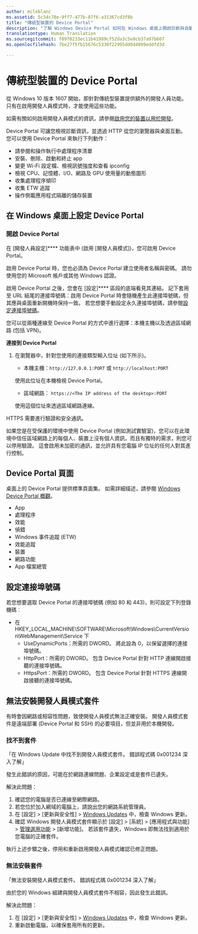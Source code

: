 ```yaml
---
author: mcleblanc
ms.assetid: 5c34c78e-9ff7-477b-87f6-a31367cd3f8b
title: "傳統型裝置的 Device Portal"
description: "了解 Windows Device Portal 如何在 Windows 桌面上開啟診斷與自動化功能。"
translationtype: Human Translation
ms.sourcegitcommit: f09f0233ec11b41989cf52da3c5e8cb37a97b607
ms.openlocfilehash: 7be27f5fb15676c5330f22995dd044899eddfd3d

---
```

# 傳統型裝置的 Device Portal

從 Windows 10 版本 1607 開始，即針對傳統型裝置提供額外的開發人員功能。 只有在啟用開發人員模式時，才能使用這些功能。

如需有關如何啟用開發人員模式的資訊，請參閱[啟用您的裝置以用於開發](../get-started/enable-your-device-for-development.md)。

Device Portal 可讓您檢視診斷資訊，並透過 HTTP 從您的瀏覽器與桌面互動。 您可以使用 Device Portal 來執行下列動作：
- 請參閱和操作執行中處理程序清單
- 安裝、刪除、啟動和終止 app
- 變更 Wi-Fi 設定檔、檢視訊號強度和查看 ipconfig
- 檢視 CPU、記憶體、I/O、網路及 GPU 使用量的動態圖形
- 收集處理程序傾印
- 收集 ETW 追蹤 
- 操作側載應用程式隔離的儲存裝置

## 在 Windows 桌面上設定 Device Portal

### 開啟 Device Portal

在 [開發人員設定]**** 功能表中 (啟用 [開發人員模式])，您可啟用 Device Portal。  

啟用 Device Portal 時，您也必須為 Device Portal 建立使用者名稱與密碼。 請勿使用您的 Microsoft 帳戶或其他 Windows 認證。  

啟用 Device Portal 之後，您會在 [設定]**** 區段的底端看見其連結。 記下套用至 URL 結尾的連接埠號碼：啟用 Device Portal 時會隨機產生此連接埠號碼，但其應與桌面重新開機時保持一致。 若您想要手動設定永久連接埠號碼，請參閱[設定連接埠號碼](device-portal-desktop.md#setting-port-numbers)。

您可以從兩種連線至 Device Portal 的方式中進行選擇：本機主機以及透過區域網路 (包括 VPN)。

**連接到 Device Portal**

1. 在瀏覽器中，針對您使用的連接類型輸入位址 (如下所示)。

    - 本機主機：`http://127.0.0.1:PORT` 或 `http://localhost:PORT`

    使用此位址在本機檢視 Device Portal。
    
    - 區域網路： `https://<The IP address of the desktop>:PORT`

    使用這個位址來透過區域網路連線。

HTTPS 需要進行驗證和安全通訊。

如果您是在受保護的環境中使用 Device Portal (例如測試實驗室)，您可以在此環境中信任區域網路上的每個人、裝置上沒有個人資訊，而且有獨特的需求，則您可以停用驗證。 這會啟用未加密的通訊，並允許具有您電腦 IP 位址的任何人對其進行控制。

## Device Portal 頁面

桌面上的 Device Portal 提供標準頁面集。 如需詳細描述，請參閱 [Windows Device Portal 概觀](device-portal.md)。

- App
- 處理程序
- 效能
- 偵錯
- Windows 事件追蹤 (ETW)
- 效能追蹤
- 裝置
- 網路功能
- App 檔案總管 

## 設定連接埠號碼

若您想要選取 Device Portal 的連接埠號碼 (例如 80 和 443)，則可設定下列登錄機碼︰

- 在 HKEY_LOCAL_MACHINE\SOFTWARE\Microsoft\Windows\CurrentVersion\WebManagement\Service 下
    - UseDynamicPorts：所需的 DWORD。 將此設為 0，以保留選擇的連接埠號碼。
    - HttpPort：所需的 DWORD。 包含 Device Portal 針對 HTTP 連線開啟接聽的連接埠號碼。  
    - HttpsPort：所需的 DWORD。 包含 Device Portal 針對 HTTPS 連線開啟接聽的連接埠號碼。

## 無法安裝開發人員模式套件
有時會因網路或相容性問題，致使開發人員模式無法正確安裝。 開發人員模式套件是遠端部署 (Device Portal 和 SSH) 的必要項目，但並非用於本機開發。  

### 找不到套件

「在 Windows Update 中找不到開發人員模式套件。 錯誤程式碼 0x001234 深入了解」   

發生此錯誤的原因，可能在於網路連線問題、企業設定或是套件已遺失。 

解決此問題：

1. 確認您的電腦是否已連線至網際網路。 
2. 若您位於加入網域的電腦上，請說出您的網路系統管理員。 
3. 在 [設定] &gt; [更新與安全性] &gt; [Windows Updates](ms-settings:windowsupdate) 中，檢查 Windows 更新。
4. 確認 Windows 開發人員模式套件顯示於 [設定] &gt; [系統] &gt; [應用程式與功能] &gt; [管理選用功能](ms-settings:optionalfeatures) &gt; [新增功能]。 若該套件遺失，Windows 即無法找到適用於您電腦的正確套件。 

執行上述步驟之後，停用和重新啟用開發人員模式確認已修正問題。 


### 無法安裝套件

「無法安裝開發人員模式套件。 錯誤程式碼 0x001234 深入了解」

由於您的 Windows 組建與開發人員模式套件不相容，因此發生此錯誤。 

解決此問題：

1. 在 [設定] &gt; [更新與安全性] &gt; [Windows Updates](ms-settings:windowsupdate) 中，檢查 Windows 更新。
2. 重新啟動電腦，以確保套用所有的更新。



<!--HONumber=Jun16_HO5-->


